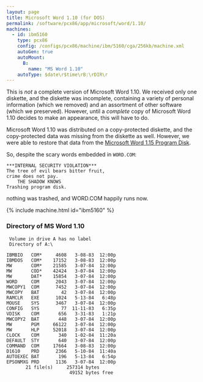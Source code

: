```yaml
---
layout: page
title: Microsoft Word 1.10 (for DOS)
permalink: /software/pcx86/app/microsoft/word/1.10/
machines:
  - id: ibm5160
    type: pcx86
    config: /configs/pcx86/machine/ibm/5160/cga/256kb/machine.xml
    autoGen: true
    autoMount:
      B:
        name: "MS Word 1.10"
    autoType: $date\r$time\rB:\rDIR\r
---
```


This is *not* a complete version of Microsoft Word 1.10.  We received only one diskette, and the diskette was incomplete,
containing a variety of personal information (which we removed) and an assortment of other software (which we preserved).
However, until a *complete* copy of Microsoft Word 1.10 decides to make an appearance, this will have to do.

Microsoft Word 1.10 was distributed on a copy-protected diskette, and the copy-protected data was missing from the diskette as
well.  However, we were able to restore that data from the [Microsoft Word 1.15 Program Disk](/software/pcx86/app/microsoft/word/1.15/).

So, despite the scary words embedded in `WORD.COM`:

    ***INTERNAL SECURITY VIOLATION***
    The tree of evil bears bitter fruit,
    crime does not pay.
        THE SHADOW KNOWS
    Trashing program disk.

nothing was trashed, and WORD.COM happily runs now.

{% include machine.html id="ibm5160" %}

### Directory of MS Word 1.10

     Volume in drive A has no label
     Directory of A:\

    IBMBIO   COM*     4608   3-08-83  12:00p
    IBMDOS   COM*    17152   3-08-83  12:00p
    MW       COM*    21585   3-07-84  12:00p
    MW       COD*    42424   3-07-84  12:00p
    MW       DAT*    15854   3-07-84  12:00p
    WORD     COM      2043   3-07-84  12:00p
    MWCOPY1  COM      7452   3-07-84  12:00p
    MWCOPY   BAT        42   3-07-84  12:00p
    RAMCLR   EXE      1024   5-13-84   6:48p
    MOUSE    SYS      3467   3-07-84  12:00p
    CONFIG   SYS        77  11-11-83   6:35p
    VDISK    COM       656   3-31-83   1:21p
    MWCOPY2  BAT       448   3-07-84  12:00p
    MW       PGM     66122   3-07-84  12:00p
    MW       HLP     52018   3-07-84  12:00p
    CLOCK    COM       340   1-02-84  11:20a
    DEFAULT  STY       640   3-07-84  12:00p
    COMMAND  COM     17664   3-08-83  12:00p
    D1610    PRD      2366   5-10-84  11:40a
    AUTOEXEC BAT       196   5-13-84   6:54p
    EPSONMXG PRD      1136   3-07-84  12:00p
           21 file(s)     257314 bytes
                           49152 bytes free
